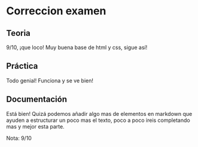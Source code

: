 # Correccion examen

## Teoria

9/10, ¡que loco! Muy buena base de html y css, sigue así!

## Práctica

Todo genial! Funciona y se ve bien!

## Documentación

Está bien! Quizá podemos añadir algo mas de elementos en markdown que ayuden a estructurar un poco mas el texto, poco a poco ireis completando mas y mejor esta parte.

Nota: 9/10